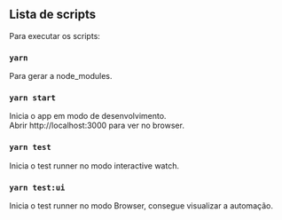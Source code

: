 ## Lista de scripts

Para executar os scripts:
### `yarn`
Para gerar a node_modules.
### `yarn start`

Inicia o app em modo de desenvolvimento.<br>
Abrir http://localhost:3000 para ver no browser.


### `yarn test`

Inicia o test runner no modo interactive watch.<br>


### `yarn test:ui`

Inicia o test runner no modo Browser, consegue visualizar a automação.
